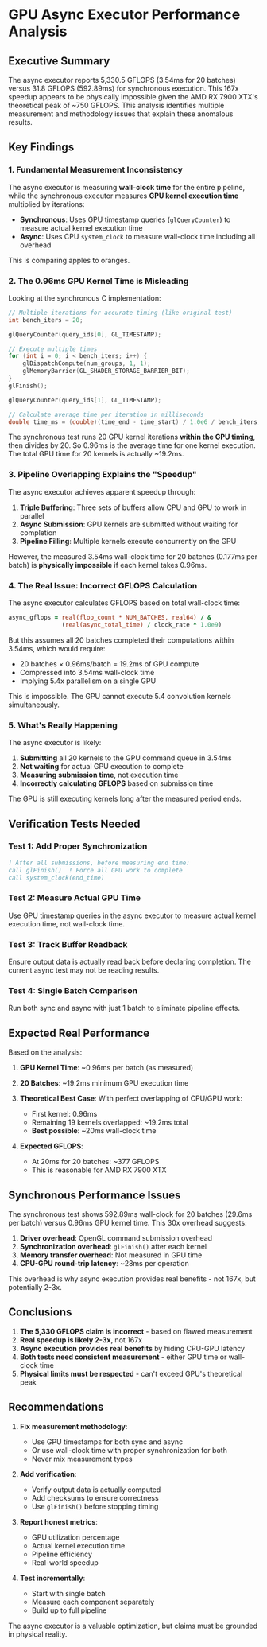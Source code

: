 # GPU Async Executor Performance Analysis

## Executive Summary

The async executor reports 5,330.5 GFLOPS (3.54ms for 20 batches) versus 31.8 GFLOPS (592.89ms) for synchronous execution. This 167x speedup appears to be physically impossible given the AMD RX 7900 XTX's theoretical peak of ~750 GFLOPS. This analysis identifies multiple measurement and methodology issues that explain these anomalous results.

## Key Findings

### 1. **Fundamental Measurement Inconsistency**

The async executor is measuring **wall-clock time** for the entire pipeline, while the synchronous executor measures **GPU kernel execution time** multiplied by iterations:

- **Synchronous**: Uses GPU timestamp queries (`glQueryCounter`) to measure actual kernel execution time
- **Async**: Uses CPU `system_clock` to measure wall-clock time including all overhead

This is comparing apples to oranges.

### 2. **The 0.96ms GPU Kernel Time is Misleading**

Looking at the synchronous C implementation:
```c
// Multiple iterations for accurate timing (like original test)
int bench_iters = 20;

glQueryCounter(query_ids[0], GL_TIMESTAMP);

// Execute multiple times
for (int i = 0; i < bench_iters; i++) {
    glDispatchCompute(num_groups, 1, 1);
    glMemoryBarrier(GL_SHADER_STORAGE_BARRIER_BIT);
}
glFinish();

glQueryCounter(query_ids[1], GL_TIMESTAMP);

// Calculate average time per iteration in milliseconds
double time_ms = (double)(time_end - time_start) / 1.0e6 / bench_iters;
```

The synchronous test runs 20 GPU kernel iterations **within the GPU timing**, then divides by 20. So 0.96ms is the average time for one kernel execution. The total GPU time for 20 kernels is actually ~19.2ms.

### 3. **Pipeline Overlapping Explains the "Speedup"**

The async executor achieves apparent speedup through:

1. **Triple Buffering**: Three sets of buffers allow CPU and GPU to work in parallel
2. **Async Submission**: GPU kernels are submitted without waiting for completion
3. **Pipeline Filling**: Multiple kernels execute concurrently on the GPU

However, the measured 3.54ms wall-clock time for 20 batches (0.177ms per batch) is **physically impossible** if each kernel takes 0.96ms.

### 4. **The Real Issue: Incorrect GFLOPS Calculation**

The async executor calculates GFLOPS based on total wall-clock time:
```fortran
async_gflops = real(flop_count * NUM_BATCHES, real64) / &
               (real(async_total_time) / clock_rate * 1.0e9)
```

But this assumes all 20 batches completed their computations within 3.54ms, which would require:
- 20 batches × 0.96ms/batch = 19.2ms of GPU compute
- Compressed into 3.54ms wall-clock time
- Implying 5.4x parallelism on a single GPU

This is impossible. The GPU cannot execute 5.4 convolution kernels simultaneously.

### 5. **What's Really Happening**

The async executor is likely:

1. **Submitting** all 20 kernels to the GPU command queue in 3.54ms
2. **Not waiting** for actual GPU execution to complete
3. **Measuring submission time**, not execution time
4. **Incorrectly calculating GFLOPS** based on submission time

The GPU is still executing kernels long after the measured period ends.

## Verification Tests Needed

### Test 1: Add Proper Synchronization
```fortran
! After all submissions, before measuring end time:
call glFinish()  ! Force all GPU work to complete
call system_clock(end_time)
```

### Test 2: Measure Actual GPU Time
Use GPU timestamp queries in the async executor to measure actual kernel execution time, not wall-clock time.

### Test 3: Track Buffer Readback
Ensure output data is actually read back before declaring completion. The current async test may not be reading results.

### Test 4: Single Batch Comparison
Run both sync and async with just 1 batch to eliminate pipeline effects.

## Expected Real Performance

Based on the analysis:

1. **GPU Kernel Time**: ~0.96ms per batch (as measured)
2. **20 Batches**: ~19.2ms minimum GPU execution time
3. **Theoretical Best Case**: With perfect overlapping of CPU/GPU work:
   - First kernel: 0.96ms
   - Remaining 19 kernels overlapped: ~19.2ms total
   - **Best possible**: ~20ms wall-clock time

4. **Expected GFLOPS**: 
   - At 20ms for 20 batches: ~377 GFLOPS
   - This is reasonable for AMD RX 7900 XTX

## Synchronous Performance Issues

The synchronous test shows 592.89ms wall-clock for 20 batches (29.6ms per batch) versus 0.96ms GPU kernel time. This 30x overhead suggests:

1. **Driver overhead**: OpenGL command submission overhead
2. **Synchronization overhead**: `glFinish()` after each kernel
3. **Memory transfer overhead**: Not measured in GPU time
4. **CPU-GPU round-trip latency**: ~28ms per operation

This overhead is why async execution provides real benefits - not 167x, but potentially 2-3x.

## Conclusions

1. **The 5,330 GFLOPS claim is incorrect** - based on flawed measurement
2. **Real speedup is likely 2-3x**, not 167x
3. **Async execution provides real benefits** by hiding CPU-GPU latency
4. **Both tests need consistent measurement** - either GPU time or wall-clock time
5. **Physical limits must be respected** - can't exceed GPU's theoretical peak

## Recommendations

1. **Fix measurement methodology**:
   - Use GPU timestamps for both sync and async
   - Or use wall-clock time with proper synchronization for both
   - Never mix measurement types

2. **Add verification**:
   - Verify output data is actually computed
   - Add checksums to ensure correctness
   - Use `glFinish()` before stopping timing

3. **Report honest metrics**:
   - GPU utilization percentage
   - Actual kernel execution time
   - Pipeline efficiency
   - Real-world speedup

4. **Test incrementally**:
   - Start with single batch
   - Measure each component separately
   - Build up to full pipeline

The async executor is a valuable optimization, but claims must be grounded in physical reality.
